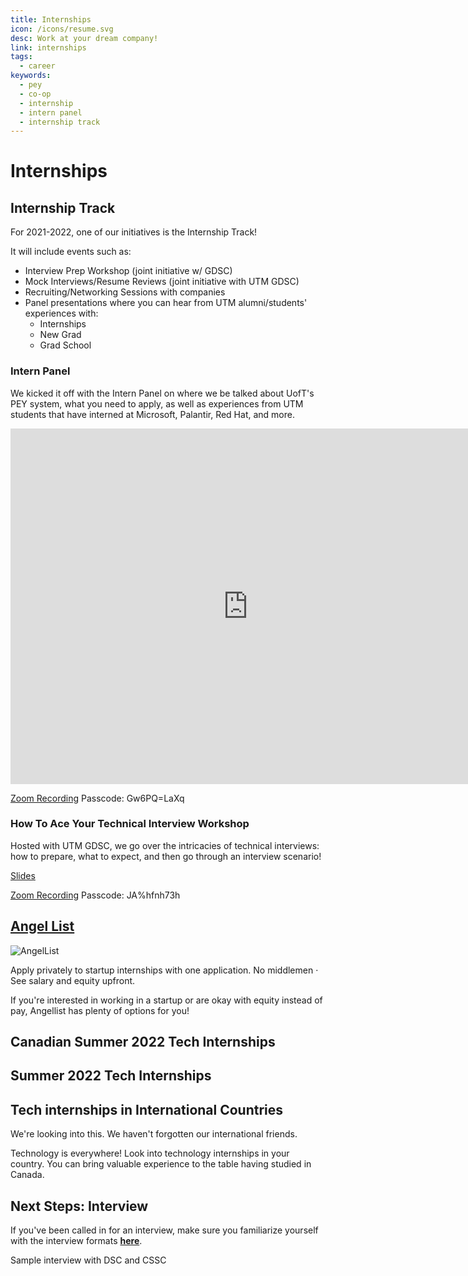 ```yaml
---
title: Internships
icon: /icons/resume.svg
desc: Work at your dream company!
link: internships
tags:
  - career
keywords:
  - pey
  - co-op
  - internship
  - intern panel
  - internship track
---
```


# Internships

## Internship Track

For 2021-2022, one of our initiatives is the Internship Track!

It will include events such as:

- Interview Prep Workshop (joint initiative w/ GDSC)
- Mock Interviews/Resume Reviews (joint initiative with UTM GDSC)
- Recruiting/Networking Sessions with companies
- Panel presentations where you can hear from UTM alumni/students' experiences
  with:
  - Internships
  - New Grad
  - Grad School

### Intern Panel

We kicked it off with the Intern Panel on where we be talked about UofT's PEY
system, what you need to apply, as well as experiences from UTM students that
have interned at Microsoft, Palantir, Red Hat, and more.

<iframe src="https://docs.google.com/presentation/d/e/2PACX-1vR-D0eD5Ss2lGoIb_VlGtkEpsS-17oIxyZhkC53U7JTPbYUpv5v0pRw4TFFkhhNDuqY8heucIpSj0HJ/embed?start=false&loop=false&delayms=3000" frameborder="0" width="760" height="569" allowfullscreen="true" mozallowfullscreen="true" webkitallowfullscreen="true"></iframe>

<a href="https://utoronto.zoom.us/rec/share/ZBYcxKYzRowm_uzFAzoGxhmTgwu0kG4IVZEiEm-o9ScMH3zhunUiQKaZKrzkHYZ9.qJTvdsqPc8kUBKT5" target="_blank">Zoom
Recording</a> Passcode: Gw6PQ=LaXq

### How To Ace Your Technical Interview Workshop

Hosted with UTM GDSC, we go over the intricacies of technical interviews: how to
prepare, what to expect, and then go through an interview scenario!

<a href="https://docs.google.com/presentation/d/12kGX7Iwsedi5g6s5fpCqOxSX4tu-gz3p/edit?usp=sharing&ouid=112765398008299751652&rtpof=true&sd=true" target="_blank">Slides</a>

<a href="https://utoronto.zoom.us/rec/play/hB43jiYgbPlbPtfqjTnB8VuedtjG2NuSJU0cgEmP6frWdF7L4Vs1SR_7DzHqw-V6Pk1zQNYHx3PLEQJZ.f4EzUwHnVLA08KfL?autoplay=true" target="_blank">Zoom
Recording</a> Passcode: JA%hfnh73h

## [Angel List](https://angel.co/jobs)

![AngelList](./internship-apps/angel-list.jpg)

Apply privately to startup internships with one application. No middlemen · See
salary and equity upfront.

If you're interested in working in a startup or are okay with equity instead of
pay, Angellist has plenty of options for you!

## Canadian Summer 2022 Tech Internships

<grid-1-x-2 link="https://github.com/ChrisDryden/Canadian-Tech-Internships-Summer-2022" img-Src="https://i.itworldcanada.com/wp-content/uploads/2019/02/bigstock-Canadian-Technology-Concept-130056503.jpg" desc="Crowdsourced list of Canadian tech companies that are hiring interns for Summer 2022 that are interested in tech, SWE, and related fields." button="Find out more"></grid-1-x-2>

## Summer 2022 Tech Internships

<grid-1-x-2 :reversed="true" link="https://github.com/pittcsc/Summer2022-Internships" img-Src="https://i.imgur.com/PNNGb.jpg" desc="Keep track of internships for Summer 2022 for undergraduates interested in tech, SWE, and related fields.
All positions are open to anyone enrolled in a Bachelor's degree program." button="Find out more"></grid-1-x-2>

## Tech internships in International Countries

We're looking into this. We haven't forgotten our international friends.

Technology is everywhere! Look into technology internships in your country. You
can bring valuable experience to the table having studied in Canada.

## Next Steps: Interview

If you've been called in for an interview, make sure you familiarize yourself
with the interview formats
[**here**](https://yangshun.github.io/tech-interview-handbook/interview-formats).

Sample interview with DSC and CSSC
<grid-1-x-2 :reversed="true" link="https://www.youtube.com/watch?v=aDFjfiklNPA" img-Src="http://i3.ytimg.com/vi/aDFjfiklNPA/maxresdefault.jpg" desc="Interview Prep 101 with DSC and CSSC!" button="Nail your next interview!"></grid-1-x-2>

